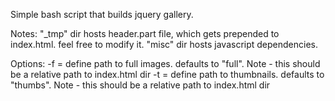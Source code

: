Simple bash script that builds jquery gallery.

Notes:
"_tmp" dir hosts header.part file, which gets prepended to index.html. feel free to modify it.
"misc" dir hosts javascript dependencies.

Options:
-f <path> = define path to full images. defaults to "full". Note - this should be a relative path to index.html dir
-t <path> = define path to thumbnails. defaults to "thumbs". Note - this should be a relative path to index.html dir
